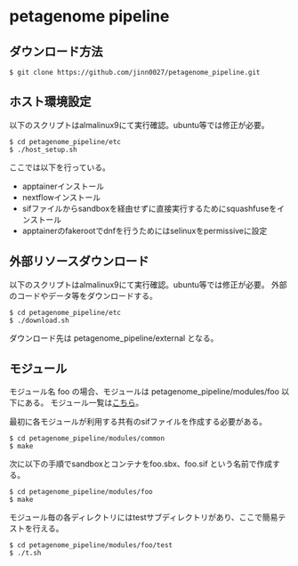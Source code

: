 # petagenome pipeline

## ダウンロード方法

```
$ git clone https://github.com/jinn0027/petagenome_pipeline.git
```

## ホスト環境設定

以下のスクリプトはalmalinux9にて実行確認。ubuntu等では修正が必要。

```
$ cd petagenome_pipeline/etc
$ ./host_setup.sh
```

ここでは以下を行っている。

- apptainerインストール
- nextflowインストール
- sifファイルからsandboxを経由せずに直接実行するためにsquashfuseをインストール
- apptainerのfakerootでdnfを行うためにはselinuxをpermissiveに設定

## 外部リソースダウンロード

以下のスクリプトはalmalinux9にて実行確認。ubuntu等では修正が必要。
外部のコードやデータ等をダウンロードする。

```
$ cd petagenome_pipeline/etc
$ ./download.sh
```

ダウンロード先は petagenome_pipeline/external となる。

## モジュール

モジュール名 foo の場合、モジュールは petagenome_pipeline/modules/foo 以下にある。
モジュール一覧は[こちら](doc/modules.md)。

最初に各モジュールが利用する共有のsifファイルを作成する必要がある。

```
$ cd petagenome_pipeline/modules/common
$ make
```

次に以下の手順でsandboxとコンテナをfoo.sbx、foo.sif という名前で作成する。

```
$ cd petagenome_pipeline/modules/foo
$ make
```

モジュール毎の各ディレクトリにはtestサブディレクトリがあり、ここで簡易テストを行える。

```
$ cd petagenome_pipeline/modules/foo/test
$ ./t.sh
```



